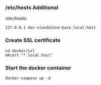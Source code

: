 
### /etc/hosts Additional

/etc/hosts

```
127.0.0.1 dev-standalone-base.local.host
```

### Create SSL certificate

```
cd docker/ssl
mkcert "*.local.host"
```

### Start the docker container

```
docker-compose up -d
```